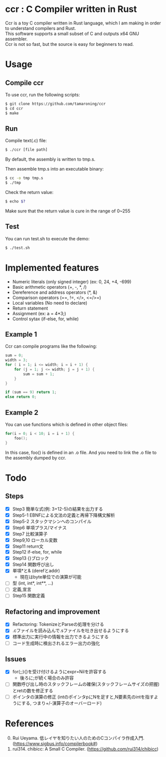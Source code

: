 # ccr : C Compiler written in Rust
Ccr is a toy C compiler written in Rust language, which I am making in order to understand compilers and Rust.  
This software supports a small subset of C and outputs x64 GNU assembler.  
Ccr is not so fast, but the source is easy for beginners to read.   

# Usage
## Compile ccr
To use ccr, run the following scripts:

```sh
$ git clone https://github.com/tamaroning/ccr
$ cd ccr
$ make
```

## Run
Compile text(.c) file:  

```sh
$ ./ccr [file path]
```
By default, the assembly is written to tmp.s.  
  
Then assemble tmp.s into an executable binary:  

```sh
$ cc -o tmp tmp.s
$ ./tmp
```

Check the return value:  

```sh
$ echo $?
```
Make sure that the return value is cure in the range of 0~255  

## Test
You can run test.sh to execute the demo:  

```sh
$ ./test.sh
```

# Implemented features
- Numeric literals (only signed integer) (ex: 0, 24, +4, -699)
- Basic arithmetic operators (+, -, *, /)
- Dereference and address operators (*, &)
- Comparison operators (==, !=, </>, <=/>=)
- Local variables (No need to declare)
- Return statement
- Assignment (ex: a = 4*3;)
- Control sytax (if-else, for, while)

## Example 1
Ccr can compile programs like the following: 

```c
sum = 0;
width = 3;
for ( i = 1; i <= width; i = i + 1) {
    for (j = 1; j <= width; j = j + 1) {
        sum = sum + 1;
    }
}

if (sum == 9) return 1;
else return 0;
```

## Example 2
You can use functions which is defined in other object files:  
```c
for(i = 0; i < 10; i = i + 1) {
    foo();
}
```
In this case, foo() is defined in an .o file.
And you need to link the .o file to the assembly dumped by ccr.  

# Todo
## Steps  
- [x] Step3 簡単な式(例: 3+12-5)の結果を出力する
- [x] Step5-1 EBNFによる文法の定義と再帰下降構文解析
- [x] Step5-2 スタックマシンへのコンパイル
- [x] Step6 単項プラス/マイナス
- [x] Step7 比較演算子
- [x] Step9,10 ローカル変数
- [x] Step11 return文
- [x] Step12 if-else, for, while
- [x] Step13 {}ブロック
- [x] Step14 関数呼び出し
- [x] 単項*と& (derefとaddr)
    - 現在はbyte単位での演算が可能
- [ ] 型 (int, int*, int**, ...)
- [ ] 定義,宣言
- [ ] Step15 関数定義

##  Refactoring and improvement
- [x] Refactoring: TokenizeとParseの処理を分ける  
- [x] .cファイルを読み込んで.sファイルを吐き出せるようにする
- [x] 標準出力に実行中の情報を出力できるようにする
- [ ] コード生成時に検出されるエラー出力の強化

## Issues
- [x] for(;;){}を受け付けるようにexpr=Nilを許容する
    - 後ろに;が続く場合のみ許容
- [ ] 関数呼び出し時のスタックフレームの確保(スタックフレームサイズの把握)とretの数を修正する
- [ ] ポインタの演算の修正 (intのポインタpにNを足すと,N要素先のintを指すようにする, つまり+/-演算子のオーバーロード)

# References
0. Rui Ueyama. 低レイヤを知りたい人のためのCコンパイラ作成入門. (https://www.sigbus.info/compilerbook#)  
1. rui314. chibicc: A Small C Compiler. (https://github.com/rui314/chibicc)  
